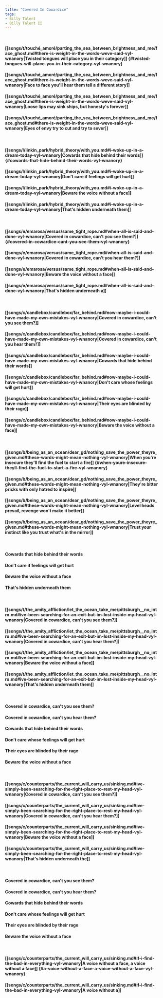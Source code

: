 ```yaml
---
title: "Covered In Cowardice"
tags:
- Billy Talent
- Billy Talent II
---
```

&nbsp;
#### [[songs/t/touché_amoré/parting_the_sea_between_brightness_and_me/face_ghost.md#there-is-weight-in-the-words-weve-said-vyl-wnanory|Twisted tongues will place you in their category]] {#twisted-tongues-will-place-you-in-their-category-vyl-wnanory}
#### [[songs/t/touché_amoré/parting_the_sea_between_brightness_and_me/face_ghost.md#there-is-weight-in-the-words-weve-said-vyl-wnanory|Face to face you'll hear them tell a different story]]
#### [[songs/t/touché_amoré/parting_the_sea_between_brightness_and_me/face_ghost.md#there-is-weight-in-the-words-weve-said-vyl-wnanory|Loose lips may sink ships, but honesty's forever]]
#### [[songs/t/touché_amoré/parting_the_sea_between_brightness_and_me/face_ghost.md#there-is-weight-in-the-words-weve-said-vyl-wnanory|Eyes of envy try to cut and try to sever]]
&nbsp;
#### [[songs/l/linkin_park/hybrid_theory/with_you.md#i-woke-up-in-a-dream-today-vyl-wnanory|Cowards that hide behind their words]] {#cowards-that-hide-behind-their-words-vyl-wnanory}
#### [[songs/l/linkin_park/hybrid_theory/with_you.md#i-woke-up-in-a-dream-today-vyl-wnanory|Don't care if feelings will get hurt]]
#### [[songs/l/linkin_park/hybrid_theory/with_you.md#i-woke-up-in-a-dream-today-vyl-wnanory|Beware the voice without a face]]
#### [[songs/l/linkin_park/hybrid_theory/with_you.md#i-woke-up-in-a-dream-today-vyl-wnanory|That's hidden underneath them]]
&nbsp;
#### [[songs/e/emarosa/versus/same_tight_rope.md#when-all-is-said-and-done-vyl-wnanory|Covered in cowardice, can't you see them?]] {#covered-in-cowardice-cant-you-see-them-vyl-wnanory}
#### [[songs/e/emarosa/versus/same_tight_rope.md#when-all-is-said-and-done-vyl-wnanory|Covered in cowardice, can't you hear them?]]
#### [[songs/e/emarosa/versus/same_tight_rope.md#when-all-is-said-and-done-vyl-wnanory|Beware the voice without a face]]
#### [[songs/e/emarosa/versus/same_tight_rope.md#when-all-is-said-and-done-vyl-wnanory|That's hidden underneath a]]
&nbsp;
#### [[songs/c/candlebox/candlebox/far_behind.md#now-maybe-i-could-have-made-my-own-mistakes-vyl-wnanory|Covered in cowardice, can't you see them?]]
#### [[songs/c/candlebox/candlebox/far_behind.md#now-maybe-i-could-have-made-my-own-mistakes-vyl-wnanory|Covered in cowardice, can't you hear them?]]
#### [[songs/c/candlebox/candlebox/far_behind.md#now-maybe-i-could-have-made-my-own-mistakes-vyl-wnanory|Cowards that hide behind their words]]
#### [[songs/c/candlebox/candlebox/far_behind.md#now-maybe-i-could-have-made-my-own-mistakes-vyl-wnanory|Don't care whose feelings will get hurt]]
#### [[songs/c/candlebox/candlebox/far_behind.md#now-maybe-i-could-have-made-my-own-mistakes-vyl-wnanory|Their eyes are blinded by their rage]]
#### [[songs/c/candlebox/candlebox/far_behind.md#now-maybe-i-could-have-made-my-own-mistakes-vyl-wnanory|Beware the voice without a face]]
&nbsp;
#### [[songs/b/being_as_an_ocean/dear_gd/nothing_save_the_power_theyre_given.md#these-words-might-mean-nothing-vyl-wnanory|When you're insecure they'll find the fuel to start a fire]] {#when-youre-insecure-theyll-find-the-fuel-to-start-a-fire-vyl-wnanory}
#### [[songs/b/being_as_an_ocean/dear_gd/nothing_save_the_power_theyre_given.md#these-words-might-mean-nothing-vyl-wnanory|They're bitter pricks with only hatred to inspire]]
#### [[songs/b/being_as_an_ocean/dear_gd/nothing_save_the_power_theyre_given.md#these-words-might-mean-nothing-vyl-wnanory|Level heads prevail, revenge won't make it better]]
#### [[songs/b/being_as_an_ocean/dear_gd/nothing_save_the_power_theyre_given.md#these-words-might-mean-nothing-vyl-wnanory|Trust your instinct like you trust what's in the mirror]]
&nbsp;
#### Cowards that hide behind their words
#### Don't care if feelings will get hurt
#### Beware the voice without a face
#### That's hidden underneath them
&nbsp;
#### [[songs/t/the_amity_affliction/let_the_ocean_take_me/pittsburgh__no_intro.md#ive-been-searching-for-an-exit-but-im-lost-inside-my-head-vyl-wnanory|Covered in cowardice, can't you see them?]]
#### [[songs/t/the_amity_affliction/let_the_ocean_take_me/pittsburgh__no_intro.md#ive-been-searching-for-an-exit-but-im-lost-inside-my-head-vyl-wnanory|Covered in cowardice, can't you hear them?]]
#### [[songs/t/the_amity_affliction/let_the_ocean_take_me/pittsburgh__no_intro.md#ive-been-searching-for-an-exit-but-im-lost-inside-my-head-vyl-wnanory|Beware the voice without a face]]
#### [[songs/t/the_amity_affliction/let_the_ocean_take_me/pittsburgh__no_intro.md#ive-been-searching-for-an-exit-but-im-lost-inside-my-head-vyl-wnanory|That's hidden underneath them]]
&nbsp;
#### Covered in cowardice, can't you see them?
#### Covered in cowardice, can't you hear them?
#### Cowards that hide behind their words
#### Don't care whose feelings will get hurt
#### Their eyes are blinded by their rage
#### Beware the voice without a face
&nbsp;
#### [[songs/c/counterparts/the_current_will_carry_us/sinking.md#ive-simply-been-searching-for-the-right-place-to-rest-my-head-vyl-wnanory|Covered in cowardice, can't you see them?]]
#### [[songs/c/counterparts/the_current_will_carry_us/sinking.md#ive-simply-been-searching-for-the-right-place-to-rest-my-head-vyl-wnanory|Covered in cowardice, can't you hear them?]]
#### [[songs/c/counterparts/the_current_will_carry_us/sinking.md#ive-simply-been-searching-for-the-right-place-to-rest-my-head-vyl-wnanory|Beware the voice without a face]]
#### [[songs/c/counterparts/the_current_will_carry_us/sinking.md#ive-simply-been-searching-for-the-right-place-to-rest-my-head-vyl-wnanory|That's hidden underneath the]]
&nbsp;
#### Covered in cowardice, can't you see them?
#### Covered in cowardice, can't you hear them?
#### Cowards that hide behind their words
#### Don't care whose feelings will get hurt
#### Their eyes are blinded by their rage
#### Beware the voice without a face
&nbsp;
#### [[songs/c/counterparts/the_current_will_carry_us/sinking.md#if-i-find-the-bad-in-everything-vyl-wnanory|A voice without a face, a voice without a face]] {#a-voice-without-a-face-a-voice-without-a-face-vyl-wnanory}
#### [[songs/c/counterparts/the_current_will_carry_us/sinking.md#if-i-find-the-bad-in-everything-vyl-wnanory|A voice without a]]
